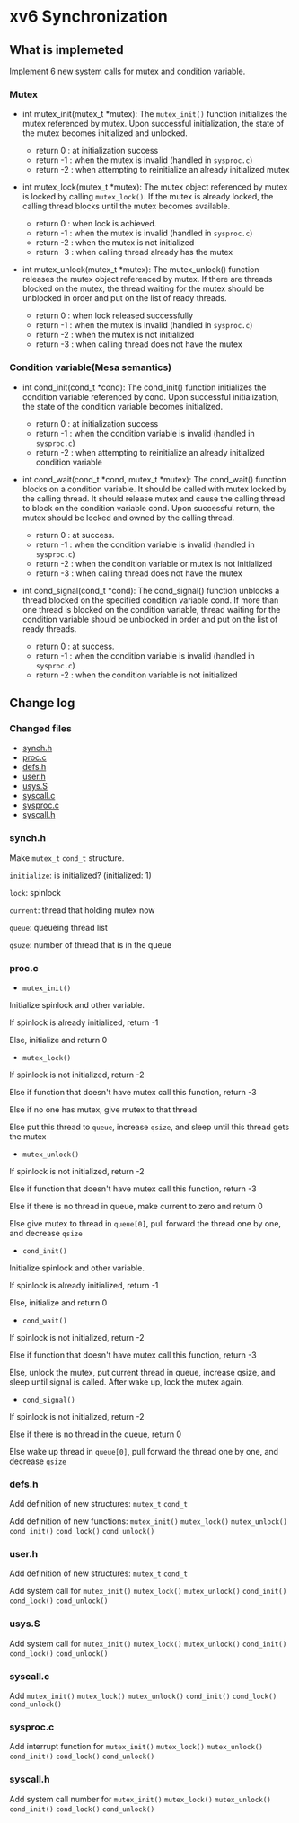# xv6 Synchronization


## What is implemeted

Implement 6 new system calls for mutex and condition variable.

### Mutex

- int mutex_init(mutex_t *mutex): The `mutex_init()` function initializes the mutex referenced by mutex.
Upon successful initialization, the state of the mutex becomes initialized and unlocked.
  - return 0 : at initialization success
  - return -1 : when the mutex is invalid (handled in `sysproc.c`)
  - return -2 : when attempting to reinitialize an already initialized mutex

- int mutex_lock(mutex_t *mutex): The mutex object referenced by mutex is locked by calling `mutex_lock()`.
If the mutex is already locked, the calling thread blocks until the mutex becomes available.
  - return 0 : when lock is achieved.
  - return -1 : when the mutex is invalid (handled in `sysproc.c`)
  - return -2 : when the mutex is not initialized
  - return -3 : when calling thread already has the mutex
  
- int mutex_unlock(mutex_t *mutex): The mutex_unlock() function releases the mutex object referenced by mutex.
If there are threads blocked on the mutex, the thread waiting for the mutex should be unblocked in order and put on the list of ready threads.
  - return 0 : when lock released successfully
  - return -1 : when the mutex is invalid (handled in `sysproc.c`)
  - return -2 : when the mutex is not initialized
  - return -3 : when calling thread does not have the mutex
  
### Condition variable(Mesa semantics)

- int cond_init(cond_t *cond): The cond_init() function initializes the condition variable referenced by cond.
Upon successful initialization, the state of the condition variable becomes initialized.
  - return 0 : at initialization success
  - return -1 : when the condition variable is invalid (handled in `sysproc.c`)
  - return -2 : when attempting to reinitialize an already initialized condition variable
  
- int cond_wait(cond_t *cond, mutex_t *mutex):  The cond_wait() function blocks on a condition variable.
It should be called with mutex locked by the calling thread.
It should release mutex and cause the calling thread to block on the condition variable cond.
Upon successful return, the mutex should be locked and owned by the calling thread.
  - return 0 : at success.
  - return -1 : when the condition variable is invalid (handled in `sysproc.c`)
  - return -2 : when the condition variable or mutex is not initialized
  - return -3 : when calling thread does not have the mutex
  
- int cond_signal(cond_t *cond): The cond_signal() function unblocks a thread blocked on the specified condition variable cond.
If more than one thread is blocked on the condition variable, thread waiting for the condition variable should be unblocked in order and put on the list of ready threads.
  - return 0 : at success.
  - return -1 : when the condition variable is invalid (handled in `sysproc.c`)
  - return -2 : when the condition variable is not initialized

## Change log
### Changed files
- [synch.h](#synchh)
- [proc.c](#procc)
- [defs.h](#defsh)
- [user.h](#userh)
- [usys.S](#usyss)
- [syscall.c](#syscallc)
- [sysproc.c](#sysprocc)
- [syscall.h](#syscallh)

### synch.h

Make `mutex_t` `cond_t` structure.

`initialize`: is initialized? (initialized: 1)

`lock`: spinlock

`current`: thread that holding mutex now

`queue`: queueing thread list

`qsuze`: number of thread that is in the queue


### proc.c

- `mutex_init()`

Initialize spinlock and other variable.

If spinlock is already initialized, return -1

Else, initialize and return 0

- `mutex_lock()`

If spinlock is not initialized, return -2

Else if function that doesn't have mutex call this function, return -3

Else if no one has mutex, give mutex to that thread

Else put this thread to `queue`, increase `qsize`, and sleep until this thread gets the mutex

- `mutex_unlock()`

If spinlock is not initialized, return -2

Else if function that doesn't have mutex call this function, return -3

Else if there is no thread in queue, make current to zero and return 0

Else give mutex to thread in `queue[0]`, pull forward the thread one by one, and decrease `qsize`

- `cond_init()`

Initialize spinlock and other variable.

If spinlock is already initialized, return -1

Else, initialize and return 0

- `cond_wait()`

If spinlock is not initialized, return -2

Else if function that doesn't have mutex call this function, return -3

Else, unlock the mutex, put current thread in queue, increase qsize, and sleep until signal is called.
After wake up, lock the mutex again.

- `cond_signal()`

If spinlock is not initialized, return -2

Else if there is no thread in the queue, return 0

Else wake up thread in `queue[0]`, pull forward the thread one by one, and decrease `qsize`


### defs.h

Add definition of new structures: `mutex_t` `cond_t`

Add definition of new functions: `mutex_init()` `mutex_lock()` `mutex_unlock()` `cond_init()` `cond_lock()` `cond_unlock()`

### user.h

Add definition of new structures: `mutex_t` `cond_t`

Add system call for `mutex_init()` `mutex_lock()` `mutex_unlock()` `cond_init()` `cond_lock()` `cond_unlock()`


### usys.S

Add system call for `mutex_init()` `mutex_lock()` `mutex_unlock()` `cond_init()` `cond_lock()` `cond_unlock()`


### syscall.c

Add `mutex_init()` `mutex_lock()` `mutex_unlock()` `cond_init()` `cond_lock()` `cond_unlock()`


### sysproc.c

Add interrupt function for `mutex_init()` `mutex_lock()` `mutex_unlock()` `cond_init()` `cond_lock()` `cond_unlock()`


### syscall.h

Add system call number for `mutex_init()` `mutex_lock()` `mutex_unlock()` `cond_init()` `cond_lock()` `cond_unlock()`
